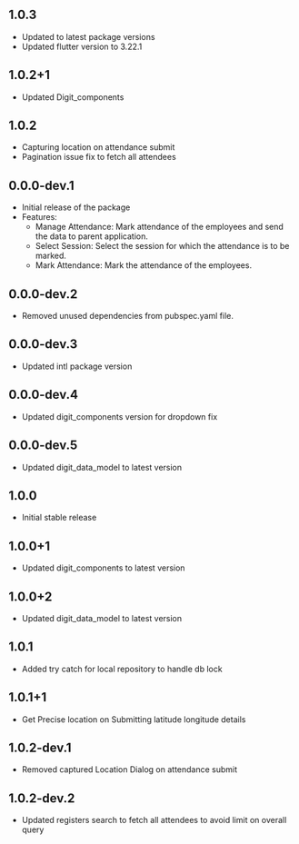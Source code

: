 ## 1.0.3
* Updated to latest package versions
* Updated flutter version to 3.22.1

## 1.0.2+1
* Updated Digit_components

## 1.0.2
* Capturing location on attendance submit
* Pagination issue fix to fetch all attendees

## 0.0.0-dev.1

* Initial release of the package 
* Features:
  - Manage Attendance: Mark attendance of the employees and send the data to parent application.
  - Select Session: Select the session for which the attendance is to be marked.
  - Mark Attendance: Mark the attendance of the employees.

## 0.0.0-dev.2

* Removed unused dependencies from pubspec.yaml file.

## 0.0.0-dev.3

* Updated intl package version


## 0.0.0-dev.4

* Updated digit_components version for dropdown fix

## 0.0.0-dev.5

* Updated digit_data_model to latest version

## 1.0.0

* Initial stable release

## 1.0.0+1

* Updated digit_components to latest version

## 1.0.0+2

* Updated digit_data_model to latest version

## 1.0.1

* Added try catch for local repository to handle db lock

## 1.0.1+1
* Get Precise location on Submitting latitude longitude details

## 1.0.2-dev.1
* Removed captured Location Dialog on attendance submit

## 1.0.2-dev.2
* Updated registers search to fetch all attendees to avoid limit on overall query